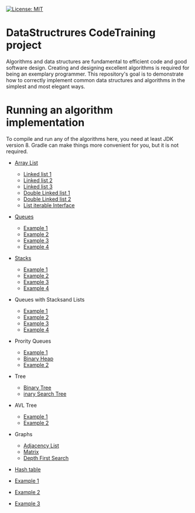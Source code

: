 [![License: MIT](https://img.shields.io/badge/License-MIT-yellow.svg)](https://opensource.org/licenses/MIT)

# DataStructrures CodeTraining project

Algorithms and data structures are fundamental to efficient code and good software design. Creating and designing excellent algorithms is required for being an exemplary programmer. This repository's goal is to demonstrate how to correctly implement common data structures and algorithms in the simplest and most elegant ways.

# Running an algorithm implementation

To compile and run any of the algorithms here, you need at least JDK version 8. Gradle can make things more convenient for you, but it is not required.

- [Array List](https://github.com/SebastianNiama/DataStructrures-CodeTraining/tree/main/DataSructures/src/main/java/ArrayList)
  - [Linked list 1](https://github.com/SebastianNiama/DataStructrures-CodeTraining/tree/main/DataSructures/src/main/java/EjerListaSimpleEnlazada)
  - [Linked list 2](https://github.com/SebastianNiama/DataStructrures-CodeTraining/tree/main/DataSructures/src/main/java/ListaSimpleEnlazada)
  - [Linked list 3](https://github.com/SebastianNiama/DataStructrures-CodeTraining/tree/main/DataSructures/src/main/java/LinkedList)
  - [Double Linked list 1](https://github.com/SebastianNiama/DataStructrures-CodeTraining/tree/main/DataSructures/src/main/java/ListaDobleEnlazada1)
  - [Double Linked list 2](https://github.com/SebastianNiama/DataStructrures-CodeTraining/tree/main/DataSructures/src/main/java/ListaDobleEnlazada2)
  - [List iterable Interface](https://github.com/SebastianNiama/DataStructrures-CodeTraining/tree/main/DataSructures/src/main/java/ListIterableInterface)

- [Queues](https://github.com/SebastianNiama/DataStructrures-CodeTraining/tree/main/DataSructures/src/main/java/Queues)
  - [Example 1](https://github.com/SebastianNiama/DataStructrures-CodeTraining/tree/main/DataSructures/src/main/java/EjerDeCola)
  - [Example 2](https://github.com/SebastianNiama/DataStructrures-CodeTraining/tree/main/DataSructures/src/main/java/EjerDeColas)
  - [Example 3](https://github.com/SebastianNiama/DataStructrures-CodeTraining/tree/main/DataSructures/src/main/java/EjercicioPila3)
  - [Example 4](https://github.com/SebastianNiama/DataStructrures-CodeTraining/tree/main/DataSructures/src/main/java/EjercicioPila4)
  
-  [Stacks](https://github.com/SebastianNiama/DataStructrures-CodeTraining/tree/main/DataSructures/src/main/java/Stacks)
   - [Example 1](https://github.com/SebastianNiama/DataStructrures-CodeTraining/tree/main/DataSructures/src/main/java/EjercicioPila1)
   - [Example 2](https://github.com/SebastianNiama/DataStructrures-CodeTraining/tree/main/DataSructures/src/main/java/EjercicioPila2)
   - [Example 3](https://github.com/SebastianNiama/DataStructrures-CodeTraining/tree/main/DataSructures/src/main/java/EjercicioPila3)
   - [Example 4](https://github.com/SebastianNiama/DataStructrures-CodeTraining/tree/main/DataSructures/src/main/java/EjercicioPila4)
   
-  Queues with Stacksand Lists
   - [Example 1](https://github.com/SebastianNiama/DataStructrures-CodeTraining/tree/main/DataSructures/src/main/java/EjerQueueStacks)
   - [Example 2](https://github.com/SebastianNiama/DataStructrures-CodeTraining/tree/main/DataSructures/src/main/java/EjerPilaYColaJuntas)
   - [Example 3](https://github.com/SebastianNiama/DataStructrures-CodeTraining/tree/main/DataSructures/src/main/java/PilaEnlazada)
   - [Example 4](https://github.com/SebastianNiama/DataStructrures-CodeTraining/tree/main/DataSructures/src/main/java/PilaLineal)
   
-  Prority Queues
   - [Example 1](https://github.com/SebastianNiama/DataStructrures-CodeTraining/tree/main/DataSructures/src/main/java/PriorityQueues1)
   - [Binary Heap](https://github.com/SebastianNiama/DataStructrures-CodeTraining/tree/main/DataSructures/src/main/java/PriorityQueue2)
   - [Example 2](https://github.com/SebastianNiama/DataStructrures-CodeTraining/tree/main/DataSructures/src/main/java/PriorityQueue3)
-  Tree
   - [Binary Tree](https://github.com/SebastianNiama/DataStructrures-CodeTraining/tree/main/DataSructures/src/main/java/BinaryTrees)
   - [inary Search Tree](https://github.com/SebastianNiama/DataStructrures-CodeTraining/tree/main/DataSructures/src/main/java/BinarySearchTree) 
   
-  AVL Tree
   - [Example 1](https://github.com/SebastianNiama/DataStructrures-CodeTraining/tree/main/DataSructures/src/main/java/AVL)
   - [Example 2](https://github.com/SebastianNiama/DataStructrures-CodeTraining/tree/main/DataSructures/src/main/java/AVL2)
   
-  Graphs
   - [Adjacency List](https://github.com/SebastianNiama/DataStructrures-CodeTraining/tree/main/DataSructures/src/main/java/GrafosListaAdyancencia)
   - [Matrix](https://github.com/SebastianNiama/DataStructrures-CodeTraining/tree/main/DataSructures/src/main/java/GrafosMatrizAdyacencia)
   - [Depth First Search](https://github.com/SebastianNiama/DataStructrures-CodeTraining/tree/main/DataSructures/src/main/java/Graphs)

-   [Hash table](https://github.com/SebastianNiama/DataStructrures-CodeTraining/tree/main/DataSructures/src/main/java/HashTable)
   - [Example 1](https://github.com/SebastianNiama/DataStructrures-CodeTraining/tree/main/DataSructures/src/main/java/HashTable1)
   - [Example 2](https://github.com/SebastianNiama/DataStructrures-CodeTraining/tree/main/DataSructures/src/main/java/HashTable2)
   - [Example 3](https://github.com/SebastianNiama/DataStructrures-CodeTraining/tree/main/DataSructures/src/main/java/HashTable3)
   
   
   
   
